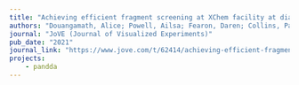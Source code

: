 ```yaml
---
title: "Achieving efficient fragment screening at XChem facility at diamond light source"
authors: "Douangamath, Alice; Powell, Ailsa; Fearon, Daren; Collins, Patrick M; Talon, Romain; Krojer, Tobias; Skyner, Rachael; Brandao-Neto, Jose; Dunnett, Louise; Dias, Alexandre; "
journal: "JoVE (Journal of Visualized Experiments)"
pub_date: "2021"
journal_link: "https://www.jove.com/t/62414/achieving-efficient-fragment-screening-at-xchem-facility-at-diamond"
projects: 
    - pandda
---
```

